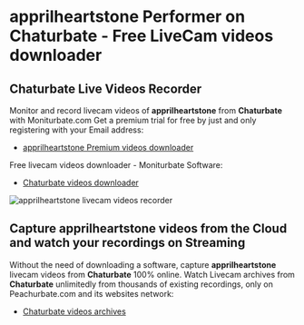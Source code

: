 # apprilheartstone Performer on Chaturbate - Free LiveCam videos downloader

## Chaturbate Live Videos Recorder

Monitor and record livecam videos of **apprilheartstone** from **Chaturbate** with Moniturbate.com
Get a premium trial for free by just and only registering with your Email address:
* [apprilheartstone Premium videos downloader](https://moniturbate.com/request-demo-licence-key.html)

Free livecam videos downloader - Moniturbate Software:
* [Chaturbate videos downloader](https://moniturbate.com/moniturbate-download-software.html)

![apprilheartstone livecam videos recorder](https://peachurnet.com/templates/moniturbate-software.png)


## Capture apprilheartstone videos from the Cloud and watch your recordings on Streaming

Without the need of downloading a software, capture **apprilheartstone** livecam videos from **Chaturbate** 100% online.
Watch Livecam archives from **Chaturbate** unlimitedly from thousands of existing recordings, only on Peachurbate.com and its websites network:
* [Chaturbate videos archives](https://peachurnet.com/)
